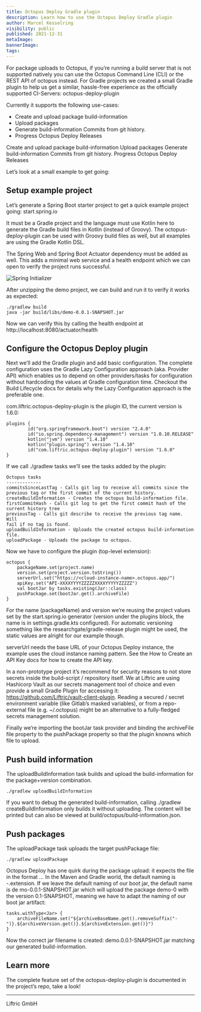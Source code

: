 ```yaml
---
title: Octopus Deploy Gradle plugin
description: Learn how to use the Octopus Deploy Gradle plugin
author: Marcel Kesselring
visibility: public
published: 2021-12-31
metaImage: 
bannerImage: 
tags:
---
```


For package uploads to Octopus, if you’re running a build server that is not supported natively you can use the Octopus Command Line (CLI) or the REST API of octopus instead. For Gradle projects we created a small Gradle plugin to help us get a similar, hassle-free experience as the officially supported CI-Servers: octopus-deploy-plugin

Currently it supports the following use-cases:

- Create and upload package build-information 
- Upload packages
- Generate build-information Commits from git history. 
- Progress Octopus Deploy Releases

Create and upload package build-information Upload packages
Generate build-information Commits from git history. Progress Octopus Deploy Releases

Let’s look at a small example to get going:

## Setup example project


Let’s generate a Spring Boot starter project to get a quick example project going: start.spring.io


It must be a Gradle project and the language must use Kotlin here to generate the Gradle build files in Kotlin (instead of Groovy). The octopus- deploy-plugin can be used with Groovy build files as well, but all examples are using the Gradle Kotlin DSL.


The Spring Web and Spring Boot Actuator dependency must be added as well. This adds a minimal web service and a health endpoint which we can open to verify the project runs successful.

![Spring Initializer](spring-initilizer.png)

After unzipping the demo project, we can build and run it to verify it works as expected:

```
./gradlew build
java -jar build/libs/demo-0.0.1-SNAPSHOT.jar
```

Now we can verify this by calling the health endpoint at http://localhost:8080/actuator/health

## Configure the Octopus Deploy plugin

Next we’ll add the Gradle plugin and add basic configuration. The complete configuration uses the Gradle Lazy Configuration approach (aka. Provider API) which enables us to depend on other providers/tasks for configuration without hardcoding the values at Gradle configuration time. Checkout the Build Lifecycle docs for details why the Lazy Configuration approach is the preferable one.

com.liftric.octopus-deploy-plugin is the plugin ID, the current version is 1.6.0:

```
plugins {
        id("org.springframework.boot") version "2.4.0"
        id("io.spring.dependency-management") version "1.0.10.RELEASE"
        kotlin("jvm") version "1.4.10"
        kotlin("plugin.spring") version "1.4.10"
        id("com.liftric.octopus-deploy-plugin") version "1.6.0"
}
```

If we call ./gradlew tasks we’ll see the tasks added by the plugin:

```
Octopus tasks
-------------
commitsSinceLastTag - Calls git log to receive all commits since the
previous tag or the first commit of the current history.
createBuildInformation - Creates the octopus build-information file.
firstCommitHash - Calls git log to get the first commit hash of the
current history tree
previousTag - Calls git describe to receive the previous tag name. Will
fail if no tag is found.
uploadBuildInformation - Uploads the created octopus build-information
file.
uploadPackage - Uploads the package to octopus.
```

Now we have to configure the plugin (top-level extension):

```
octopus {
    packageName.set(project.name)
    version.set(project.version.toString())
    serverUrl.set("https://<cloud-instance-name>.octopus.app/")
    apiKey.set("API-XXXXYYYYZZZZZXXXXYYYYYZZZZZ")
    val bootJar by tasks.existing(Jar::class)
    pushPackage.set(bootJar.get().archiveFile)
}
```

For the name (packageName) and version we’re reusing the project values set by the start.spring.io generator (version under the plugins block, the name is in settings.gradle.kts configured). For automatic versioning something like the researchgate/gradle-release plugin might be used, the static values are alright for our example though.

serverUrl needs the base URL of your Octopus Deploy instance, the example uses the cloud instance naming pattern. See the How to Create an API Key docs for how to create the API key.

In a non-prototype project it’s recommend for security reasons to not store secrets inside the build-script / repository itself. We at Liftric are using Hashicorp Vault as our secrets management tool of choice and even provide a small Gradle Plugin for accessing it: https://github.com/Liftric/vault-client-plugin. Reading a secured / secret environment variable (like Gitlab’s masked variables), or from a repo-external file (e.g. \~/.octopus) might be an alternative to a fully-fledged secrets management solution.

Finally we’re importing the bootJar task provider and binding the archiveFile file property to the pushPackage property so that the plugin knowns which file to upload.

## Push build information

The uploadBuildInformation task builds and upload the build-information for the package+version combination.

```
./gradlew uploadBuildInformation
```

If you want to debug the generated build-information, calling ./gradlew createBuildInformation only builds it without uploading. The content will be printed but can also be viewed at build/octopus/build-information.json.

## Push packages

The uploadPackage task uploads the target pushPackage file:

```
./gradlew uploadPackage
```

Octopus Deploy has one quirk during the package upload: it expects the file in the format <name>.<version>.<extension>. In the Maven and Gradle world, the default naming is <name>-<version>.extension. If we leave the default naming of our boot jar, the default name is de mo-0.0.1-SNAPSHOT.jar which will upload the package demo-0 with the version 0.1-SNAPSHOT, meaning we have to adapt the naming of our boot jar artifact:

```
tasks.withType<Jar> {
    archiveFileName.set("${archiveBaseName.get().removeSuffix("-
")}.${archiveVersion.get()}.${archiveExtension.get()}")
}
```

Now the correct jar filename is created: demo.0.0.1-SNAPSHOT.jar matching our generated build-information.

## Learn more

The complete feature set of the octopus-deploy-plugin is documented in the project’s repo, take a look!

---


Liftric GmbH










